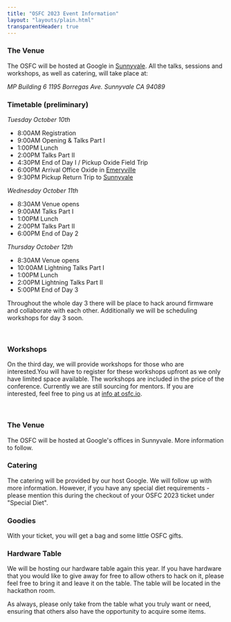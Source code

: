```yaml
---
title: "OSFC 2023 Event Information"
layout: "layouts/plain.html"
transparentHeader: true
---
```


### The Venue

The OSFC will be hosted at Google in [Sunnyvale](https://goo.gl/maps/qyNkv7UffMGy5DKf9).
All the talks, sessions and workshops, as well as catering, will take place at:

_MP Building 6_
_1195 Borregas Ave._
_Sunnyvale CA 94089_


### Timetable (preliminary)

_Tuesday October 10th_

- 8:00AM Registration
- 9:00AM Opening & Talks Part I
- 1:00PM Lunch
- 2:00PM Talks Part II
- 4:30PM End of Day I / Pickup Oxide Field Trip
- 6:00PM Arrival Office Oxide in [Emeryville](https://goo.gl/maps/13akU4kV2jNS1cCV9)
- 9:30PM Pickup Return Trip to [Sunnyvale](https://goo.gl/maps/qyNkv7UffMGy5DKf9)

_Wednesday October 11th_

- 8:30AM Venue opens
- 9:00AM Talks Part I
- 1:00PM Lunch
- 2:00PM Talks Part II
- 6:00PM End of Day 2

_Thursday October 12th_

- 8:30AM Venue opens
- 10:00AM Lightning Talks Part I
- 1:00PM Lunch
- 2:00PM Lightning Talks Part II
- 5:00PM End of Day 3

Throughout the whole day 3 there will be place to hack around firmware and
collaborate with each other. Additionally we will be scheduling workshops for
day 3 soon.

&nbsp;

### Workshops

On the third day, we will provide workshops for those who are interested.You will
have to register for these workshops upfront as we only have limited space
available. The workshops are included in the price of the conference. Currently we
are still sourcing for mentors. If you are interested, feel free to ping us at
[info at osfc.io](mailto:info@osfc.io).

&nbsp;

### The Venue

The OSFC will be hosted at Google's offices in Sunnyvale. More information to follow.

### Catering

The catering will be provided by our host Google. We will follow up with more
information. However, if you have any special diet requirements - please mention
this during the checkout of your OSFC 2023 ticket under "Special Diet".

### Goodies

With your ticket, you will get a bag and some little OSFC gifts.

### Hardware Table

We will be hosting our hardware table again this year. If you have hardware that
you would like to give away for free to allow others to hack on it, please feel
free to bring it and leave it on the table. The table will be located in the
hackathon room.

As always, please only take from the table what you truly want or need, ensuring
that others also have the opportunity to acquire some items.

